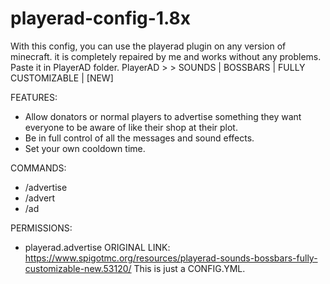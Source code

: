 # playerad-config-1.8x
With this config, you can use the playerad plugin on any version of minecraft. it is completely repaired by me and works without any problems.
Paste it in PlayerAD folder.
PlayerAD > > SOUNDS | BOSSBARS | FULLY CUSTOMIZABLE | [NEW]


FEATURES:
- Allow donators or normal players to advertise something they want everyone to be aware of like their shop at their plot.
- Be in full control of all the messages and sound effects.
- Set your own cooldown time.

COMMANDS:
- /advertise <message>
- /advert <message>
- /ad <message>

PERMISSIONS:
- playerad.advertise
ORIGINAL LINK:
https://www.spigotmc.org/resources/playerad-sounds-bossbars-fully-customizable-new.53120/
This is just a CONFIG.YML.

